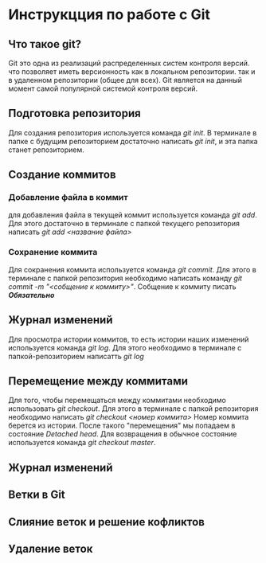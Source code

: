 # Инструкцция по работе с Git

## Что такое git?
Git это одна из реализаций распределенных систем контроля версий. что позволяет иметь версионность как в локальном репозитории. так и в удаленном репозитории (общее для всех). Git является на данный момент самой популярной системой контроля версий.

## Подготовка репозитория 
Для создания репозитория используется команда *git init*. В терминале в папке с будущим репозиторием достаточно написать *git init*, и эта папка станет репозиторием.

## Создание коммитов
### Добавление файла в коммит
для добавления файла в текущей коммит используется команда *git add*. Для этого достаточно в терминале с папкой текущего репозитория написать *git add <название файла>*

### Сохранение коммита
Для сокранения коммита используется команда *git commit*. Для этого в терминале с папкой репозитория необходимо написать команду *git commit -m "<собщение к коммиту>"*. Собщение к коммиту писать ***Обязательно***

## Журнал изменений
Для просмотра истории коммитов, то есть истории наших изменений используется команда *git log*. Для этого необходимо в терминале с папкой-репозиторием написатть *git log*



## Перемещение между коммитами
Для того, чтобы перемещаться между коммитами необходимо использовать *git checkout*. Для этого в терминале с папкой репозитория необходимо написать *git checkout <номер коммита>* Номер коммита берется из истории. После такого "перемещения" мы попадаем в состояние *Detached head*. Для возвращения в обычное состояние используется команда *git checkout master*.
## Журнал изменений

## Ветки в Git

## Слияние веток и решение кофликтов

## Удаление веток